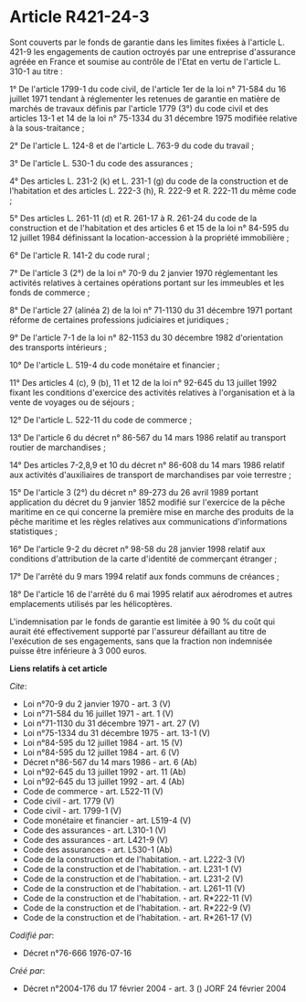 # Article R421-24-3

Sont couverts par le fonds de garantie dans les limites fixées à l'article L. 421-9 les engagements de caution octroyés par
une entreprise d'assurance agréée en France et soumise au contrôle de l'Etat en vertu de l'article L. 310-1 au titre : 

1° De l'article 1799-1 du code civil, de l'article 1er de la loi n° 71-584 du 16 juillet 1971 tendant à réglementer les
retenues de garantie en matière de marchés de travaux définis par l'article 1779 (3°) du code civil et des articles 13-1 et
14 de la loi n° 75-1334 du 31 décembre 1975 modifiée relative à la sous-traitance ; 

2° De l'article L. 124-8 et de l'article L. 763-9 du code du travail ; 

3° De l'article L. 530-1 du code des assurances ; 

4° Des articles L. 231-2 (k) et L. 231-1 (g) du code de la construction et de l'habitation et des articles L. 222-3 (h), R.
222-9 et R. 222-11 du même code ; 

5° Des articles L. 261-11 (d) et R. 261-17 à R. 261-24 du code de la construction et de l'habitation et des articles 6 et 15
de la loi n° 84-595 du 12 juillet 1984 définissant la location-accession à la propriété immobilière ; 

6° De l'article R. 141-2 du code rural ; 

7° De l'article 3 (2°) de la loi n° 70-9 du 2 janvier 1970 réglementant les activités relatives à certaines opérations
portant sur les immeubles et les fonds de commerce ; 

8° De l'article 27 (alinéa 2) de la loi n° 71-1130 du 31 décembre 1971 portant réforme de certaines professions judiciaires
et juridiques ; 

9° De l'article 7-1 de la loi n° 82-1153 du 30 décembre 1982 d'orientation des transports intérieurs ; 

10° De l'article L. 519-4 du code monétaire et financier ; 

11° Des articles 4 (c), 9 (b), 11 et 12 de la loi n° 92-645 du 13 juillet 1992 fixant les conditions d'exercice des activités
relatives à l'organisation et à la vente de voyages ou de séjours ; 

12° De l'article L. 522-11 du code de commerce ; 

13° De l'article 6 du décret n° 86-567 du 14 mars 1986 relatif au transport routier de marchandises ; 

14° Des articles 7-2,8,9 et 10 du décret n° 86-608 du 14 mars 1986 relatif aux activités d'auxiliaires de transport de
marchandises par voie terrestre ; 

15° De l'article 3 (2°) du décret n° 89-273 du 26 avril 1989 portant application du décret du 9 janvier 1852 modifié sur
l'exercice de la pêche maritime en ce qui concerne la première mise en marche des produits de la pêche maritime et les règles
relatives aux communications d'informations statistiques ; 

16° De l'article 9-2 du décret n° 98-58 du 28 janvier 1998 relatif aux conditions d'attribution de la carte d'identité de
commerçant étranger ; 

17° De l'arrêté du 9 mars 1994 relatif aux fonds communs de créances ; 

18° De l'article 16 de l'arrêté du 6 mai 1995 relatif aux aérodromes et autres emplacements utilisés par les hélicoptères. 

L'indemnisation par le fonds de garantie est limitée à 90 % du coût qui aurait été effectivement supporté par l'assureur
défaillant au titre de l'exécution de ses engagements, sans que la fraction non indemnisée puisse être inférieure à 3 000
euros.

**Liens relatifs à cet article**

_Cite_:

  - Loi n°70-9 du 2 janvier 1970 - art. 3 (V)
  - Loi n°71-584 du 16 juillet 1971 - art. 1 (V)
  - Loi n°71-1130 du 31 décembre 1971 - art. 27 (V)
  - Loi n°75-1334 du 31 décembre 1975 - art. 13-1 (V)
  - Loi n°84-595 du 12 juillet 1984 - art. 15 (V)
  - Loi n°84-595 du 12 juillet 1984 - art. 6 (V)
  - Décret n°86-567 du 14 mars 1986 - art. 6 (Ab)
  - Loi n°92-645 du 13 juillet 1992 - art. 11 (Ab)
  - Loi n°92-645 du 13 juillet 1992 - art. 4 (Ab)
  - Code de commerce - art. L522-11 (V)
  - Code civil - art. 1779 (V)
  - Code civil - art. 1799-1 (V)
  - Code monétaire et financier - art. L519-4 (V)
  - Code des assurances - art. L310-1 (V)
  - Code des assurances - art. L421-9 (V)
  - Code des assurances - art. L530-1 (Ab)
  - Code de la construction et de l'habitation. - art. L222-3 (V)
  - Code de la construction et de l'habitation. - art. L231-1 (V)
  - Code de la construction et de l'habitation. - art. L231-2 (V)
  - Code de la construction et de l'habitation. - art. L261-11 (V)
  - Code de la construction et de l'habitation. - art. R*222-11 (V)
  - Code de la construction et de l'habitation. - art. R*222-9 (V)
  - Code de la construction et de l'habitation. - art. R*261-17 (V)

_Codifié par_:

  - Décret n°76-666 1976-07-16

_Créé par_:

  - Décret n°2004-176 du 17 février 2004 - art. 3 () JORF 24 février 2004
